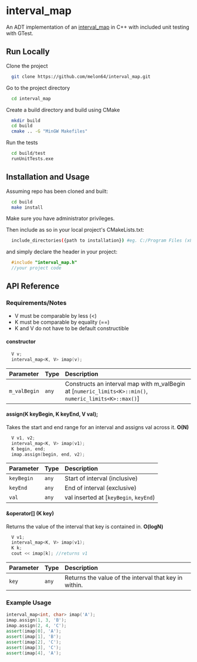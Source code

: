 
# interval_map

An ADT implementation of an [interval_map](https://download.racket-lang.org/docs/5.0/html/unstable/interval-map.html) in C++ with included unit testing with GTest.




## Run Locally

Clone the project

```bash
  git clone https://github.com/melon64/interval_map.git
```

Go to the project directory

```bash
  cd interval_map
```

Create a build directory and build using CMake

```bash
  mkdir build
  cd build
  cmake .. -G "MinGW Makefiles"
```

Run the tests
```bash
  cd build/test
  runUnitTests.exe

```


## Installation and Usage

Assuming repo has been cloned and built:

```bash
  cd build
  make install
```
Make sure you have administrator privileges. 

Then include as so in your local project's CMakeLists.txt:
```bash
  include_directories({path to installation}) #eg. C:/Program Files (x86)/interval_map/include
```
and simply declare the header in your project:
```C++
  #include "interval_map.h"
  //your project code
```



## API Reference
### Requirements/Notes
- V must be comparable by less (<)
- K must be comparable by equality (==)
- K and V do not have to be default constructible
#### constructor

```c++
  V v;
  interval_map<K, V> imap(v);
```

| Parameter | Type     | Description                |
| :-------- | :------- | :------------------------- |
| `m_valBegin` | `any` | Constructs an interval map with m_valBegin at [`numeric_limits<K>::min()`, `numeric_limits<K>::max()`]|

#### assign(K keyBegin, K keyEnd, V val);

Takes the start and end range for an interval and assigns val across it. 
**O(N)**

```c++
  V v1, v2;
  interval_map<K, V> imap(v1);
  K begin, end;
  imap.assign(begin, end, v2);
```

| Parameter | Type     | Description                        |
| :-------- | :------- | :--------------------------------  |
| `keyBegin`| `any` | Start of interval (inclusive)         |
| `keyEnd`  | `any` | End of interval (exclusive)           |
| `val`     | `any` | val inserted at [`keyBegin`, `keyEnd`)|


#### &operator[] (K key)

Returns the value of the interval that key is contained in. **O(logN)**

```c++
  V v1;
  interval_map<K, V> imap(v1);
  K k;
  cout << imap[k]; //returns v1
```

| Parameter | Type     | Description                |
| :-------- | :------- | :------------------------- |
| `key` | `any` | Returns the value of the interval that key in within.|

### Example Usage
```c++
interval_map<int, char> imap('A');
imap.assign(1, 3, 'B');
imap.assign(2, 4, 'C');
assert(imap[0], 'A');
assert(imap[1], 'B');
assert(imap[2], 'C');
assert(imap[3], 'C');
assert(imap[4], 'A');
```


